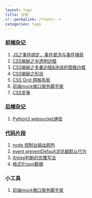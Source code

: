 ```yaml
---
layout: tags
title: 全部
<!--permalink: /front/-->
categories: tags
---
```


### [前端杂记](https://blog.pengchen.site/tags/front.html)  
1. [JS之事件绑定，事件冒泡与事件捕获](https://blog.pengchen.site/blog/2017/02/19/01.html)  
2. [CSS揭秘之半透明边框](https://blog.pengchen.site/blog/2017/04/10/01.html)  
3. [CSS揭秘之多重边框&连续的图像边框](https://blog.pengchen.site/blog/2017/04/18/01.html) 
5. [CSS揭秘之形状](https://blog.pengchen.site/blog/2017/05/04/01.html) 
6. [CSS Grid 网格布局](https://blog.pengchen.site/blog/2017/08/14/01.html)  
7. [前端mock接口服务脚手架](https://blog.pengchen.site/blog/2018/11/28/01.html)  
8. [CSS变量](https://blog.pengchen.site/blog/2019/02/03/01.html)  

### [后端杂记](https://blog.pengchen.site/tags/end.html)
1. [Python3 websocket通信](https://blog.pengchen.site/blog/2017/08/01/01.html)  

### [代码片段](https://blog.pengchen.site/tags/code_snippet.html)
1. [node 控制台输出颜色](https://blog.pengchen.site/code-snippet/node-color.html) 
2. [event preventDefault浏览器默认行为](https://blog.pengchen.site/code-snippet/event-prevent-default.html)  
3. [if/else判断的优雅写法](https://blog.pengchen.site/code-snippet/js-complex-judge.html)  
4. [格式化json数据](https://blog.pengchen.site/code-snippet/json-format.html)  

### 小工具
1. [前端mock接口服务脚手架](https://blog.pengchen.site/blog/2018/11/28/01.html)  

<!--### 随便写写-->
<!--[test](/essay/test.html)-->

